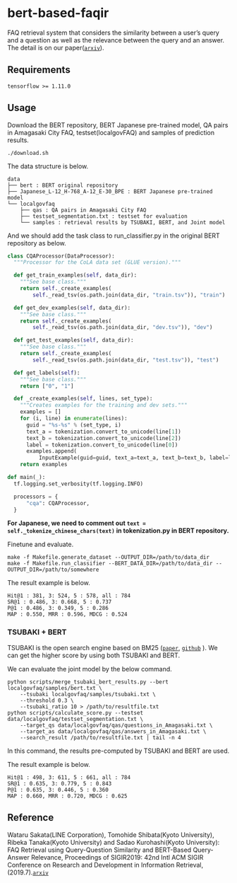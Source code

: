 # bert-based-faqir
FAQ retrieval system that considers the similarity between a user’s query and a question as well as the relevance between the query and an answer.
The detail is on our paper([`arxiv`](https://arxiv.org/abs/1905.02851)).

## Requirements
```
tensorflow >= 1.11.0
```
## Usage
Download the BERT repository, BERT Japanese pre-trained model, QA pairs in Amagasaki City FAQ, testset(localgovFAQ) and samples of prediction results.
```shell
./download.sh
```
The data structure is below.
```shell
data
├── bert : BERT original repository
├── Japanese_L-12_H-768_A-12_E-30_BPE : BERT Japanese pre-trained model
└── localgovfaq
    ├── qas : QA pairs in Amagasaki City FAQ
    ├── testset_segmentation.txt : testset for evaluation
    └── samples : retrieval results by TSUBAKI, BERT, and Joint model

```
And we should add the task class to run_classifier.py in the original BERT repository as below.
```python
class CQAProcessor(DataProcessor):
  """Processor for the CoLA data set (GLUE version)."""

  def get_train_examples(self, data_dir):
    """See base class."""
    return self._create_examples(
        self._read_tsv(os.path.join(data_dir, "train.tsv")), "train")

  def get_dev_examples(self, data_dir):
    """See base class."""
    return self._create_examples(
        self._read_tsv(os.path.join(data_dir, "dev.tsv")), "dev")

  def get_test_examples(self, data_dir):
    """See base class."""
    return self._create_examples(
        self._read_tsv(os.path.join(data_dir, "test.tsv")), "test")

  def get_labels(self):
    """See base class."""
    return ["0", "1"]

  def _create_examples(self, lines, set_type):
    """Creates examples for the training and dev sets."""
    examples = []
    for (i, line) in enumerate(lines):
      guid = "%s-%s" % (set_type, i)
      text_a = tokenization.convert_to_unicode(line[1])
      text_b = tokenization.convert_to_unicode(line[2])
      label = tokenization.convert_to_unicode(line[0])
      examples.append(
          InputExample(guid=guid, text_a=text_a, text_b=text_b, label=label))
    return examples

def main(_):
  tf.logging.set_verbosity(tf.logging.INFO)

  processors = {
      "cqa": CQAProcessor,
  }
```

**For Japanese, we need to comment out `text = self._tokenize_chinese_chars(text)` in tokenization.py in BERT repository.**

Finetune and evaluate.
```shell
make -f Makefile.generate_dataset --OUTPUT_DIR=/path/to/data_dir
make -f Makefile.run_classifier --BERT_DATA_DIR=/path/to/data_dir --OUTPUT_DIR=/path/to/somewhere
```

The result example is below.
```
Hit@1 : 381, 3: 524, 5 : 578, all : 784
SR@1 : 0.486, 3: 0.668, 5 : 0.737
P@1 : 0.486, 3: 0.349, 5 : 0.286
MAP : 0.550, MRR : 0.596, MDCG : 0.524
```

### TSUBAKI + BERT

TSUBAKI is the open search engine based on BM25 ([`paper`]( http://nlp.ist.i.kyoto-u.ac.jp/local/pubdb/skeiji/IJCNLP2008/ijcnlp08.pdf ), [`github`]( https://github.com/ku-nlp/TSUBAKI ) ).
We can get the higher score by using both TSUBAKI and BERT.

We can evaluate the joint model by the below command.
```shell
python scripts/merge_tsubaki_bert_results.py --bert localgovfaq/samples/bert.txt \
    --tsubaki localgovfaq/samples/tsubaki.txt \
    --threshold 0.3 \
    --tsubaki_ratio 10 > /path/to/resultfile.txt
python scripts/calculate_score.py --testset data/localgovfaq/testset_segmentation.txt \
    --target_qs data/localgovfaq/qas/questions_in_Amagasaki.txt \
    --target_as data/localgovfaq/qas/answers_in_Amagasaki.txt \
    --search_result /path/to/resultfile.txt | tail -n 4
```
In this command, the results pre-computed by TSUBAKI and BERT are used.

The result example is below.
```
Hit@1 : 498, 3: 611, 5 : 661, all : 784
SR@1 : 0.635, 3: 0.779, 5 : 0.843
P@1 : 0.635, 3: 0.446, 5 : 0.360
MAP : 0.660, MRR : 0.720, MDCG : 0.625
```

## Reference
Wataru Sakata(LINE Corporation), Tomohide Shibata(Kyoto University), Ribeka Tanaka(Kyoto University) and Sadao Kurohashi(Kyoto University):
FAQ Retrieval using Query-Question Similarity and BERT-Based Query-Answer Relevance,
Proceedings of SIGIR2019: 42nd Intl ACM SIGIR Conference on Research and Development in Information Retrieval,  (2019.7).[`arxiv`](https://arxiv.org/abs/1905.02851)
